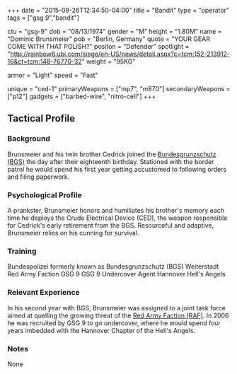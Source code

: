 +++
date = "2015-09-26T12:34:50-04:00"
title = "Bandit"
type = "operator"
tags = ["gsg 9","bandit"]

ctu = "gsg-9"
dob = "08/13/1974"
gender = "M"
height = "1.80M"
name = "Dominic Brunsmeier"
pob = "Berlin, Germany"
quote = "YOUR GEAR COME WITH THAT POLISH?"
positon = "Defender"
spotlight = "http://rainbow6.ubi.com/siege/en-US/news/detail.aspx?c=tcm:152-213912-16&ct=tcm:148-76770-32"
weight = "95KG"

armor = "Light"
speed = "Fast"

unique = "ced-1"
primaryWeapons = ["mp7", "m870"]
secondaryWeapons = ["p12"]
gadgets = ["barbed-wire", "nitro-cell"]
+++

## Tactical Profile

### Background

Brunsmeier and his twin brother Cedrick joined the [Bundesgrunzschutz (BGS)](https://en.wikipedia.org/wiki/Federal_Police_(Germany)) the day after their eighteenth birthday. Stationed with the border patrol he would spend his first year getting accustomed to following orders and filing paperwork.

### Psychological Profile

A prankster, Brunsmeier honors and humiliates his brother's memory each time he deploys the Crude Electrical Device (CED), the weapon responsible for Cedrick's early retirement from the BGS. Resourceful and adaptive, Brunsmeier relies on his cunning for survival.

### Training

Bundespolizei formerly known as Bundesgrunzschutz (BGS)
Weiterstadt Red Army Faction
GSG 9
GSG 9 Undercover Agent Hannover Hell's Angels

### Relevant Experience

In his second year with BGS, Brunsmeier was assigned to a joint task force aimed at quelling the growing threat of the [Red Army Faction (RAF)](https://en.wikipedia.org/wiki/Red_Army_Faction). In 2006 he was recruited by GSG 9 to go undercover, where he would spend four years imbedded with the Hannover Chapter of the Hell's Angels.

### Notes

None
